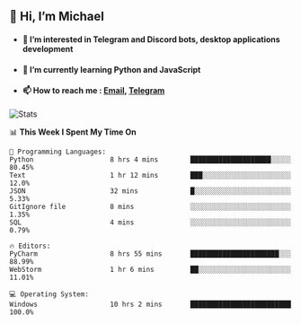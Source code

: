 ## 👋 Hi, I’m Michael
- #### 👀 I’m interested in Telegram and Discord bots, desktop applications development
- #### 🌱 I’m currently learning Python and JavaScript
- #### 📫 How to reach me : [Email](mailto:misha@kurapov.ru), [Telegram](https://t.me/mickr7)

![Stats](https://github-readme-stats.vercel.app/api?username=krpff&show_icons=true&theme=github_dark&hide_border=true&hide=issues&count_private=true&layout=compact)


<!--START_SECTION:waka-->
📊 **This Week I Spent My Time On** 

```text
💬 Programming Languages: 
Python                   8 hrs 4 mins        ████████████████████░░░░░   80.45% 
Text                     1 hr 12 mins        ███░░░░░░░░░░░░░░░░░░░░░░   12.0% 
JSON                     32 mins             █░░░░░░░░░░░░░░░░░░░░░░░░   5.33% 
GitIgnore file           8 mins              ░░░░░░░░░░░░░░░░░░░░░░░░░   1.35% 
SQL                      4 mins              ░░░░░░░░░░░░░░░░░░░░░░░░░   0.79%

🔥 Editors: 
PyCharm                  8 hrs 55 mins       ██████████████████████░░░   88.99% 
WebStorm                 1 hr 6 mins         ██░░░░░░░░░░░░░░░░░░░░░░░   11.01%

💻 Operating System: 
Windows                  10 hrs 2 mins       █████████████████████████   100.0%

```


<!--END_SECTION:waka-->
